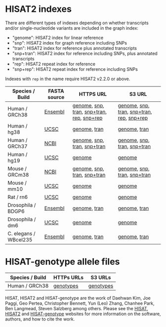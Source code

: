 # HISAT2 indexes

There are different types of indexes depending on whether transcripts and/or single-nucleotide variants are included in the graph index:

* "genome": HISAT2 index for linear reference
* "snp": HISAT2 index for graph reference including SNPs
* "tran": HISAT2 index for reference plus annotated transcripts
* "snp+tran": HISAT2 index for reference including SNPs, plus annotated transcripts
* "rep": HISAT2 repeat index for reference
* "snp+rep": HISAT2 repeat index for reference including SNPs

Indexes with `rep` in the name require HISAT2 v2.2.0 or above.

<div class="datatable-begin"></div>

Species / Build         | FASTA source                    | HTTPS URL                                                                                                                                                         | S3 URL
----------------------- | ------------------------------- | ----------------------------------------------------------------------------------------------------------------------------------------------------------------- | ------
Human      / GRCh38     | [Ensembl][ht2_grch38_source]    | [genome][ht2_grch38_genome], [snp][ht2_grch38_snp], [tran][ht2_grch38_tran], [snp+tran][ht2_grch38_snptran], [rep][ht2_grch38_rep], [snp+rep][ht2_grch38_snprep]  | [genome][ht2_grch38_genome_s3], [snp][ht2_grch38_snp_s3], [tran][ht2_grch38_tran_s3], [snp+tran][ht2_grch38_snptran_s3], [rep][ht2_grch38_rep_s3], [snp+rep][ht2_grch38_snprep_s3]
Human      / hg38       | [UCSC][ht2_hg38_source]         | [genome][ht2_hg38_genome], [tran][ht2_hg38_tran]                                                                                                                  | [genome][ht2_hg38_genome_s3], [tran][ht2_hg38_tran_s3]
Human      / GRCh37     | [NCBI][ht2_grch37_source]       | [genome][ht2_grch37_genome], [snp][ht2_grch37_snp], [tran][ht2_grch37_tran], [snp+tran][ht2_grch37_snptran]                                                       | [genome][ht2_grch37_genome_s3], [snp][ht2_grch37_snp_s3], [tran][ht2_grch37_tran_s3], [snp+tran][ht2_grch37_snptran_s3]
Human      / hg19       | [UCSC][ht2_hg19_source]         | [genome][ht2_hg19_genome]                                                                                                                                         | [genome][ht2_hg19_genome_s3]
Mouse      / GRCm38     | [NCBI][ht2_grcm38_source]       | [genome][ht2_grcm38_genome], [snp][ht2_grcm38_snp], [tran][ht2_grcm38_tran], [snp+tran][ht2_grcm38_snptran]                                                       | [genome][ht2_grcm38_genome_s3], [snp][ht2_grcm38_snp_s3], [tran][ht2_grcm38_tran_s3], [snp+tran][ht2_grcm38_snptran_s3]
Mouse      / mm10       | [UCSC][ht2_mm10_source]         | [genome][ht2_mm10_genome]                                                                                                                                         | [genome][ht2_mm10_genome_s3] 
Rat        / rn6        | [UCSC][ht2_rn6_source]          | [genome][ht2_rn6_genome]                                                                                                                                          | [genome][ht2_rn6_genome_s3]
Drosophila / BDGP6      | [Ensembl][ht2_bdgp6_source]     | [genome][ht2_bdgp6_genome], [tran][ht2_bdgp6_tran]                                                                                                                | [genome][ht2_bdgp6_genome_s3], [tran][ht2_bdgp6_tran_s3]
Drosophila / dm6        | [UCSC][ht2_dm6_source]          | [genome][ht2_dm6_genome]                                                                                                                                          | [genome][ht2_dm6_genome_s3] 
C. elegans / WBcel235   | [Ensembl][ht2_wbcel235_source]  | [genome][ht2_wbcel235_genome], [tran][ht2_wbcel235_tran]                                                                                                          | [genome][ht2_wbcel235_genome_s3], [tran][ht2_wbcel235_tran_s3]

<div class="datatable-end"></div>

[ht2_grch38_source]: https://github.com/DaehwanKimLab/hisat2/blob/master/scripts/make_grch38.sh
[ht2_grch38_genome]: https://genome-idx.s3.amazonaws.com/hisat/grch38_genome.tar.gz
[ht2_grch38_genome_s3]: s3://genome-idx/hisat/grch38_genome.tar.gz
[ht2_grch38_snp]: https://genome-idx.s3.amazonaws.com/hisat/grch38_snp.tar.gz
[ht2_grch38_snp_s3]: s3://genome-idx/hisat/grch38_snp.tar.gz
[ht2_grch38_tran]: https://genome-idx.s3.amazonaws.com/hisat/grch38_tran.tar.gz
[ht2_grch38_tran_s3]: s3://genome-idx/hisat/grch38_tran.tar.gz
[ht2_grch38_snptran]: https://genome-idx.s3.amazonaws.com/hisat/grch38_snp_tran.tar.gz
[ht2_grch38_snptran_s3]: s3://genome-idx/hisat/grch38_snp_tran.tar.gz
[ht2_grch38_rep]: https://genome-idx.s3.amazonaws.com/hisat/grch38_rep.tar.gz
[ht2_grch38_rep_s3]: s3://genome-idx/hisat/grch38_rep.tar.gz
[ht2_grch38_snprep]: https://genome-idx.s3.amazonaws.com/hisat/grch38_snprep.tar.gz
[ht2_grch38_snprep_s3]: s3://genome-idx/hisat/grch38_snprep.tar.gz

[ht2_hg38_source]: https://github.com/DaehwanKimLab/hisat2/blob/master/scripts/make_hg38.sh
[ht2_hg38_genome]: https://genome-idx.s3.amazonaws.com/hisat/hg38.tar.gz
[ht2_hg38_genome_s3]: s3://genome-idx/hisat/hg38.tar.gz
[ht2_hg38_tran]: https://genome-idx.s3.amazonaws.com/hisat/hg38_tran.tar.gz
[ht2_hg38_tran_s3]: s3://genome-idx/hisat/hg38_tran.tar.gz

[ht2_grch37_source]: https://github.com/infphilo/hisat2/blob/master/scripts/make_grch37.sh
[ht2_grch37_genome]: https://genome-idx.s3.amazonaws.com/hisat/grch37_genome.tar.gz
[ht2_grch37_genome_s3]: s3://genome-idx/hisat/grch37_genome.tar.gz
[ht2_grch37_snp]: https://genome-idx.s3.amazonaws.com/hisat/grch37_snp.tar.gz
[ht2_grch37_snp_s3]: s3://genome-idx/hisat/grch37_snp.tar.gz
[ht2_grch37_tran]: https://genome-idx.s3.amazonaws.com/hisat/grch37_tran.tar.gz
[ht2_grch37_tran_s3]: s3://genome-idx/hisat/grch37_tran.tar.gz
[ht2_grch37_snptran]: https://genome-idx.s3.amazonaws.com/hisat/grch37_snptran.tar.gz
[ht2_grch37_snptran_s3]: s3://genome-idx/hisat/grch37_snptran.tar.gz

[ht2_hg19_source]: https://github.com/DaehwanKimLab/hisat2/blob/master/scripts/make_hg19.sh
[ht2_hg19_genome]: https://genome-idx.s3.amazonaws.com/hisat/hg19_genome.tar.gz
[ht2_hg19_genome_s3]: s3://genome-idx/hisat/hg19_genome.tar.gz

[ht2_grcm38_source]: https://github.com/infphilo/hisat2/blob/master/scripts/make_grcm38.sh
[ht2_grcm38_genome]: https://genome-idx.s3.amazonaws.com/hisat/grcm38_genome.tar.gz
[ht2_grcm38_genome_s3]: s3://genome-idx/hisat/grcm38_genome.tar.gz
[ht2_grcm38_snp]: https://genome-idx.s3.amazonaws.com/hisat/grcm38_snp.tar.gz
[ht2_grcm38_snp_s3]: s3://genome-idx/hisat/grcm38_snp.tar.gz
[ht2_grcm38_tran]: https://genome-idx.s3.amazonaws.com/hisat/grcm38_tran.tar.gz
[ht2_grcm38_tran_s3]: s3://genome-idx/hisat/grcm38_tran.tar.gz
[ht2_grcm38_snptran]: https://genome-idx.s3.amazonaws.com/hisat/grcm38_snptran.tar.gz
[ht2_grcm38_snptran_s3]: s3://genome-idx/hisat/grcm38_snptran.tar.gz

[ht2_mm10_source]: https://github.com/DaehwanKimLab/hisat2/blob/master/scripts/make_mm10.sh
[ht2_mm10_genome]: https://genome-idx.s3.amazonaws.com/hisat/mm10_genome.tar.gz
[ht2_mm10_genome_s3]: s3://genome-idx/hisat/mm10_genome.tar.gz

[ht2_rn6_source]: https://github.com/DaehwanKimLab/hisat2/blob/master/scripts/make_rn6.sh
[ht2_rn6_genome]: https://genome-idx.s3.amazonaws.com/hisat/rn6_genome.tar.gz
[ht2_rn6_genome_s3]: s3://genome-idx/hisat/rn6_genome.tar.gz

[ht2_bdgp6_source]: https://github.com/infphilo/hisat2/blob/master/scripts/make_bdgp6.sh
[ht2_bdgp6_genome]: https://genome-idx.s3.amazonaws.com/hisat/bdgp6.tar.gz
[ht2_bdgp6_genome_s3]: s3://genome-idx/hisat/bdgp6.tar.gz
[ht2_bdgp6_tran]: https://genome-idx.s3.amazonaws.com/hisat/bdgp6_tran.tar.gz
[ht2_bdgp6_tran_s3]: s3://genome-idx/hisat/bdgp6_tran.tar.gz

[ht2_dm6_source]: https://github.com/infphilo/hisat2/blob/master/scripts/make_dm6.sh
[ht2_dm6_genome]: https://genome-idx.s3.amazonaws.com/hisat/dm6.tar.gz
[ht2_dm6_genome_s3]: s3://genome-idx/hisat/dm6.tar.gz

[ht2_wbcel235_source]: https://github.com/infphilo/hisat2/blob/master/scripts/make_wbcel235.sh
[ht2_wbcel235_genome]: https://genome-idx.s3.amazonaws.com/hisat/wbcel235.tar.gz
[ht2_wbcel235_genome_s3]: s3://genome-idx/hisat/wbcel235.tar.gz
[ht2_wbcel235_tran]: https://genome-idx.s3.amazonaws.com/hisat/wbcel235_tran.tar.gz
[ht2_wbcel235_tran_s3]: s3://genome-idx/hisat/wbcel235_tran.tar.gz

# HISAT-genotype allele files

Species / Build | HTTPs URLs | S3 URLs
------- | ---------  | ------------
Human / GRCh38 | [genotypes][htg_genotypes] | [genotypes][htg_genotypes_s3]

[htg_genotypes]: https://genome-idx.s3.amazonaws.com/hisat/genotype_genome_20180128.tar.gz
[htg_genotypes_s3]: s3://genome-idx/hisat/genotype_genome_20180128.tar.gz

HISAT, HISAT2 and HISAT-genotype are the work of
Daehwan Kim,
Joe Paggi,
Geo Pertea,
Christopher Bennett,
Yun (Leo) Zhang,
Chanhee Park,
Ben Langmead,
Steven Salzberg among others.
Please see the [HISAT],
[HISAT2]
and [HISAT-genotype] websites for more information on the software, authors, and how to cite the work.

[HISAT]: http://www.ccb.jhu.edu/software/hisat
[HISAT2]: https://daehwankimlab.github.io/hisat2/
[HISAT-genotype]: https://daehwankimlab.github.io/hisat-genotype/